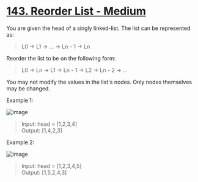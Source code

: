 # [143. Reorder List - Medium](https://leetcode.com/problems/reorder-list/description/)

You are given the head of a singly linked-list. The list can be represented as:

> L0 → L1 → … → Ln - 1 → Ln  

Reorder the list to be on the following form:

> L0 → Ln → L1 → Ln - 1 → L2 → Ln - 2 → …  

You may not modify the values in the list's nodes. Only nodes themselves may be changed.

Example 1:

![image](https://assets.leetcode.com/uploads/2021/03/04/reorder1linked-list.jpg)

> Input: head = [1,2,3,4]  
> Output: [1,4,2,3]

Example 2:

![image](https://assets.leetcode.com/uploads/2021/03/09/reorder2-linked-list.jpg)

> Input: head = [1,2,3,4,5]  
> Output: [1,5,2,4,3]
